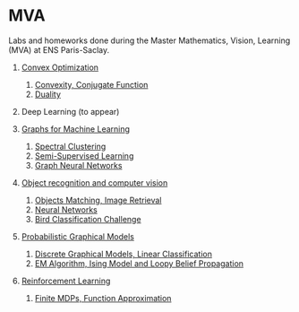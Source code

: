 # MVA
Labs and homeworks done during the Master Mathematics, Vision, Learning (MVA) at ENS Paris-Saclay.

1. [Convex Optimization](https://github.com/moulinantoine/MVA/tree/master/convex_optimization)
     1. [Convexity, Conjugate Function](https://github.com/moulinantoine/MVA/tree/master/convex_optimization/HW1)
     2. [Duality](https://github.com/moulinantoine/MVA/tree/master/convex_optimization/HW2)

2. Deep Learning (to appear)

3. [Graphs for Machine Learning](https://github.com/moulinantoine/MVA/tree/master/graphs_ml)
     1. [Spectral Clustering](https://github.com/moulinantoine/MVA/tree/master/graphs_ml/PW1)
     2. [Semi-Supervised Learning](https://github.com/moulinantoine/MVA/tree/master/graphs_ml/PW2)
     3. [Graph Neural Networks](https://github.com/moulinantoine/MVA/tree/master/graphs_ml/PW3)

4. [Object recognition and computer vision](https://github.com/moulinantoine/MVA/tree/master/object_recognition)
     1. [Objects Matching, Image Retrieval](https://github.com/moulinantoine/MVA/tree/master/object_recognition)
     2. [Neural Networks](https://github.com/moulinantoine/MVA/tree/master/object_recognition)
     3. [Bird Classification Challenge](https://github.com/moulinantoine/MVA/tree/master/object_recognition)

5. [Probabilistic Graphical Models](https://github.com/moulinantoine/MVA/tree/master/probabilistic_graphical_models)
     1. [Discrete Graphical Models, Linear Classification](https://github.com/moulinantoine/MVA/tree/master/probabilistic_graphical_models/HW1)
     2. [EM Algorithm, Ising Model and Loopy Belief Propagation](https://github.com/moulinantoine/MVA/tree/master/probabilistic_graphical_models/HW2)

6. [Reinforcement Learning](https://github.com/moulinantoine/MVA/tree/master/reinforcement_learning)
     1. [Finite MDPs, Function Approximation](https://github.com/moulinantoine/MVA/tree/master/reinforcement_learning/HW1)